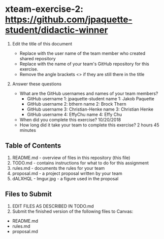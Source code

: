 # xteam-exercise-2: https://github.com/jpaquette-student/didactic-winner

1. Edit the title of this document
   * Replace <UserName> with the user name of the team member who created shared repository
   * Replace <GitHubRepositoryName> with the name of your team's GitHub repository for this exercise.
   * Remove the angle brackets <> if they are still there in the title

2. Answer these questions
   * What are the GitHub usernames and names of your team members?
       * GitHub username 1: jpaquette-student  name 1: Jakob Paquette
       * GitHub username 2: bthern             name 2: Brock Thern
       * GitHub username 3: Christian-Henke    name 3: Christian Henke
       * GitHub username 4: EffyChu            name 4: Effy Chu
   * When did you complete this exercise? 10/20/2018
   * How long did it take your team to complete this exercise? 2 hours 45 minutes

## Table of Contents

1. README.md - overview of files in this repository (this file)
2. TODO.md - contains instructions for what to do for this assignment
3. rules.md - documents the rules for your team
4. proposal.md - a project proposal written by your team
5. dALXHQL - Imgur.jpg - a figure used in the proposal

## Files to Submit

1. EDIT FILES AS DESCRIBED IN TODO.md
2. Submit the finished version of the following files to Canvas:

* README.md
* rules.md
* proposal.md
